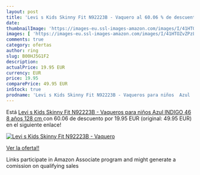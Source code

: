 ```yaml
---
layout: post
title: 'Levi s Kids Skinny Fit N92223B - Vaquero al 60.06 % de descuento'
date: 
thumbnailImage: 'https://images-eu.ssl-images-amazon.com/images/I/41HTOZvZPzL._SL200_.jpg'
images: [ 'https://images-eu.ssl-images-amazon.com/images/I/41HTOZvZPzL._SL200_.jpg' ]
comments: true
category: ofertas
author: ring
slug: B00HJ5G1F2
description:
actualPrice: 19.95 EUR
currency: EUR
price: 19.95
comparePrice: 49.95 EUR
inStock: true
prodname: 'Levi s Kids Skinny Fit N92223B - Vaqueros para niños  Azul  INDIGO 46   8 años  128 cm '
---
```


Está [Levi s Kids Skinny Fit N92223B - Vaqueros para niños  Azul  INDIGO 46   8 años  128 cm ](https://www.amazon.es/dp/B00HJ5G1F2/?tag=tolees-21) con 60.06 de descuento por 19.95 EUR (original: 49.95 EUR) en el siguiente enlace!

[![Levi s Kids Skinny Fit N92223B - Vaquero](https://images-eu.ssl-images-amazon.com/images/I/41HTOZvZPzL._SL200_.jpg)](https://www.amazon.es/dp/B00HJ5G1F2/?tag=tolees-21)

[Ver la oferta!!](https://www.amazon.es/dp/B00HJ5G1F2/?tag=tolees-21)

Links participate in Amazon Associate program and might generate a comission on qualifying sales


